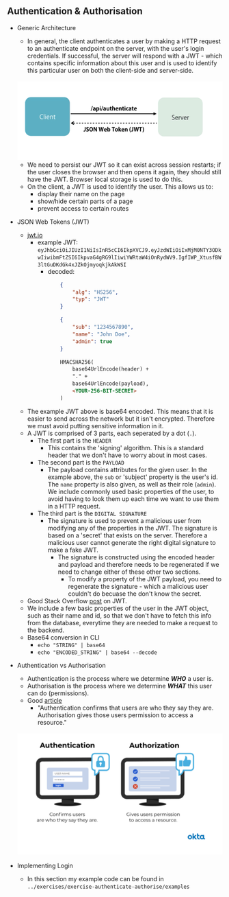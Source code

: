 ## Authentication & Authorisation
* Generic Architecture
    * In general, the client authenticates a user by making a HTTP request to an authenticate endpoint on the server, with the user's login credentials. If successful, the server will respond with a JWT - which contains specific information about this user and is used to identify this particular user on both the client-side and server-side.

    <br>
    <img src="../resources/auth_architecture.png" width="500" alt="Authentication Architecture">

    <br>

    * We need to persist our JWT so it can exist across session restarts; if the user closes the browser and then opens it again, they should still have the JWT. Browser local storage is used to do this.
    * On the client, a JWT is used to identify the user. This allows us to:
        * display their name on the page
        * show/hide certain parts of a page
        * prevent access to certain routes
* JSON Web Tokens (JWT)
    * [jwt.io](https://jwt.io/)
        * example JWT:
            ```eyJhbGciOiJIUzI1NiIsInR5cCI6IkpXVCJ9.eyJzdWIiOiIxMjM0NTY3ODkwIiwibmFtZSI6IkpvaG4gRG9lIiwiYWRtaW4iOnRydWV9.IgfIWP_XtusfBW3ltGuDKdGk4xJZkOjmyoqkjkAkWSI```
            * decoded:
                ```json
                    {
                        "alg": "HS256",
                        "typ": "JWT"
                    }
                ```
                ```json
                    {
                        "sub": "1234567890",
                        "name": "John Doe",
                        "admin": true
                    }
                ```
                ```html
                    HMACSHA256(
                        base64UrlEncode(header) + 
                        "." +
                        base64UrlEncode(payload),
                        <YOUR-256-BIT-SECRET>
                    )
                ```
    * The example JWT above is base64 encoded. This means that it is easier to send across the network but it isn't encrypted. Therefore we must avoid putting sensitive information in it.
    * A JWT is comprised of 3 parts, each seperated by a dot (```.```).
        * The first part is the ```HEADER```
            * This contains the 'signing' algorithm. This is a standard header that we don't have to worry about in most cases.
        * The second part is the ```PAYLOAD```
            *  The payload contains attributes for the given user. In the example above, the ```sub``` or 'subject' property is the user's id. The ```name``` property is also given, as well as their role (```admin```). We include commonly used basic properties of the user, to avoid having to look them up each time we want to use them in a HTTP request.
        * The third part is the ```DIGITAL SIGNATURE```
            *  The signature is used to prevent a malicious user from modifying any of the properties in the JWT. The signature is based on a 'secret' that exists on the server. Therefore a malicious user cannot generate the right digital signature to make a fake JWT. 
                * The signature is constructed using the encoded header and payload and therefore needs to be regenerated if we need to change either of these other two sections.
                    * To modify a property of the JWT payload, you need to regenerate the signature - which a malicious user couldn't do becuase the don't know the secret.
    * Good Stack Overflow [post](https://stackoverflow.com/questions/58341833/why-base64-is-used-in-jwts#:~:text=JWT%20uses%20Base64url%2C%20which%20is,be%20sent%20in%20the%20URL.) on JWT.
    * We include a few basic properties of the user in the JWT object, such as their name and id, so that we don't have to fetch this info from the database, everytime they are needed to make a request to the backend.
    * Base64 conversion in CLI
        * ```echo "STRING" | base64```
        * ```echo "ENCODED_STRING" | base64 --decode```
* Authentication vs Authorisation
    * Authentication is the process where we determine ***WHO*** a user is.
    * Authorisation is the process where we determine ***WHAT*** this user can do (permissions).
    * Good [article](https://www.okta.com/uk/identity-101/authentication-vs-authorization/)
        * "Authentication confirms that users are who they say they are. Authorisation gives those users permission to access a resource."

    <br>
    <img src="../resources/authenticate_vs_authorise.png" width="500" alt="Authentication Architecture">

    <br>

* Implementing Login
    * In this section my example code can be found in ```../exercises/exercise-authenticate-authorise/examples```